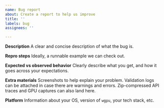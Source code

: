 ```yaml
---
name: Bug report
about: Create a report to help us improve
title: ''
labels: bug
assignees: ''

---
```


<!-- Thank you for filing this! Please read the [debugging tips](https://github.com/gfx-rs/wgpu/wiki/Debbugging-wgpu-Applications).
That may let you investigate on your own, or provide additional information that helps us to assist.-->

**Description**
A clear and concise description of what the bug is.

**Repro steps**
Ideally, a runnable example we can check out.

**Expected vs observed behavior**
Clearly describe what you get, and how it goes across your expectations.

**Extra materials**
Screenshots to help explain your problem.
Validation logs can be attached in case there are warnings and errors.
Zip-compressed API traces and GPU captures can also land here.

**Platform**
Information about your OS, version of `wgpu`, your tech stack, etc.
